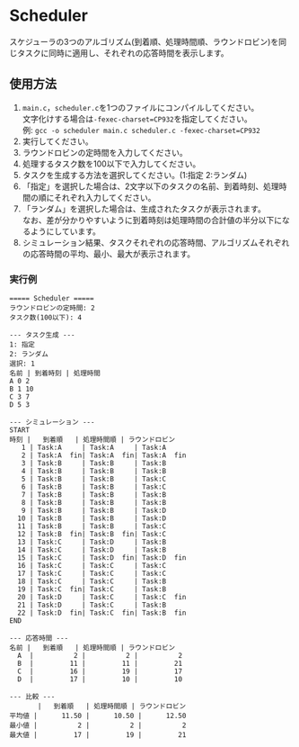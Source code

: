 # Scheduler
スケジューラの3つのアルゴリズム(到着順、処理時間順、ラウンドロビン)を同じタスクに同時に適用し、それぞれの応答時間を表示します。

## 使用方法
1. `main.c`，`scheduler.c`を1つのファイルにコンパイルしてください。<br>
  文字化けする場合は`-fexec-charset=CP932`を指定してください。<br>
  例: `gcc -o scheduler main.c scheduler.c -fexec-charset=CP932`
2. 実行してください。
3. ラウンドロビンの定時間を入力してください。
4. 処理するタスク数を100以下で入力してください。
5. タスクを生成する方法を選択してください。(1:指定 2:ランダム)
6. 「指定」を選択した場合は、2文字以下のタスクの名前、到着時刻、処理時間の順にそれぞれ入力してください。
7. 「ランダム」を選択した場合は、生成されたタスクが表示されます。<br>
  なお、差が分かりやすいように到着時刻は処理時間の合計値の半分以下になるようにしています。
8. シミュレーション結果、タスクそれぞれの応答時間、アルゴリズムそれぞれの応答時間の平均、最小、最大が表示されます。

### 実行例
```
===== Scheduler =====
ラウンドロビンの定時間: 2
タスク数(100以下): 4

--- タスク生成 ---
1: 指定
2: ランダム
選択: 1
名前 | 到着時刻 | 処理時間
A 0 2
B 1 10
C 3 7
D 5 3

--- シミュレーション ---
START
時刻 |   到着順   | 処理時間順 | ラウンドロビン
   1 | Task:A     | Task:A     | Task:A
   2 | Task:A  fin| Task:A  fin| Task:A  fin
   3 | Task:B     | Task:B     | Task:B
   4 | Task:B     | Task:B     | Task:B
   5 | Task:B     | Task:B     | Task:C
   6 | Task:B     | Task:B     | Task:C
   7 | Task:B     | Task:B     | Task:B
   8 | Task:B     | Task:B     | Task:B
   9 | Task:B     | Task:B     | Task:D
  10 | Task:B     | Task:B     | Task:D
  11 | Task:B     | Task:B     | Task:C
  12 | Task:B  fin| Task:B  fin| Task:C
  13 | Task:C     | Task:D     | Task:B
  14 | Task:C     | Task:D     | Task:B
  15 | Task:C     | Task:D  fin| Task:D  fin
  16 | Task:C     | Task:C     | Task:C
  17 | Task:C     | Task:C     | Task:C
  18 | Task:C     | Task:C     | Task:B
  19 | Task:C  fin| Task:C     | Task:B
  20 | Task:D     | Task:C     | Task:C  fin
  21 | Task:D     | Task:C     | Task:B
  22 | Task:D  fin| Task:C  fin| Task:B  fin
END

--- 応答時間 ---
名前 |   到着順   | 処理時間順 | ラウンドロビン
  A  |          2 |          2 |          2
  B  |         11 |         11 |         21
  C  |         16 |         19 |         17
  D  |         17 |         10 |         10

--- 比較 ---
       |   到着順   | 処理時間順 | ラウンドロビン
平均値 |      11.50 |      10.50 |      12.50
最小値 |          2 |          2 |          2
最大値 |         17 |         19 |         21
```
